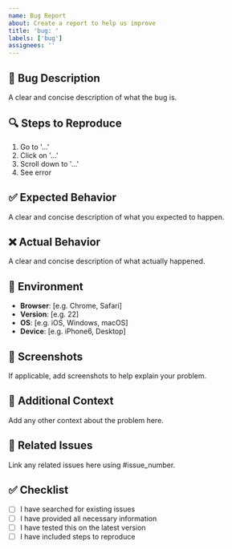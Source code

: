 ```yaml
---
name: Bug Report
about: Create a report to help us improve
title: 'bug: '
labels: ['bug']
assignees: ''
---
```


## 🐛 Bug Description

A clear and concise description of what the bug is.

## 🔍 Steps to Reproduce

1. Go to '...'
2. Click on '...'
3. Scroll down to '...'
4. See error

## ✅ Expected Behavior

A clear and concise description of what you expected to happen.

## ❌ Actual Behavior

A clear and concise description of what actually happened.

## 📱 Environment

- **Browser**: [e.g. Chrome, Safari]
- **Version**: [e.g. 22]
- **OS**: [e.g. iOS, Windows, macOS]
- **Device**: [e.g. iPhone6, Desktop]

## 📸 Screenshots

If applicable, add screenshots to help explain your problem.

## 🔧 Additional Context

Add any other context about the problem here.

## 🔗 Related Issues

Link any related issues here using #issue_number.

## ✅ Checklist

- [ ] I have searched for existing issues
- [ ] I have provided all necessary information
- [ ] I have tested this on the latest version
- [ ] I have included steps to reproduce
